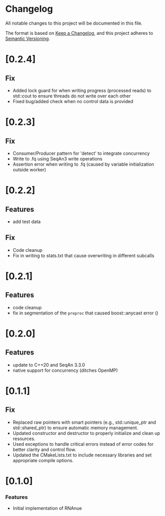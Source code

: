 # Changelog

All notable changes to this project will be documented in this file.

The format is based on [Keep a Changelog](https://keepachangelog.com/en/1.0.0/),
and this project adheres to [Semantic Versioning](https://semver.org/spec/v2.0.0.html).

# [0.2.4]

## Fix

- Added lock guard for when writing progress (processed reads) to std::cout to ensure threads do not write over each other
- Fixed bug/added check when no control data is provided

# [0.2.3]

## Fix

- Consumer/Producer pattern for 'detect' to integrate concurrency
- Write to .fq using SeqAn3 write operations
- Assertion error when writing to .fq (caused by variable initialization outside worker)


# [0.2.2]

## Features

- add test data

## Fix

- Code cleanup
- Fix in writing to stats.txt that cause overwriting in different subcalls


# [0.2.1]

## Features

- code cleanup 
- fix in segmentation of the `preproc` that caused boost::anycast error ()

# [0.2.0]

## Features

- update to C++20 and SeqAn 3.3.0
- native support for concurrency (ditches OpenMP)

# [0.1.1]

## Fix

- Replaced raw pointers with smart pointers (e.g., std::unique_ptr and std::shared_ptr) to ensure automatic memory management.
- Updated constructor and destructor to properly initialize and clean up resources.
- Used exceptions to handle critical errors instead of error codes for better clarity and control flow.
- Updated the CMakeLists.txt to include necessary libraries and set appropriate compile options.

# [0.1.0]

### Features
- Initial implementation of RNAnue 

